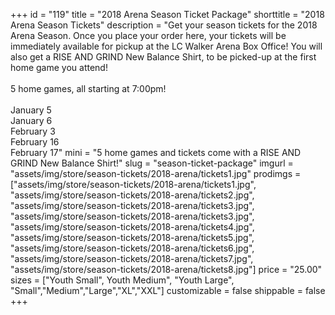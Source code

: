 +++
id = "119"
title = "2018 Arena Season Ticket Package"
shorttitle = "2018 Arena Season Tickets"
description = "Get your season tickets for the 2018 Arena Season. Once you place your order here, your tickets will be immediately available for pickup at the LC Walker Arena Box Office! You will also get a RISE AND GRIND New Balance Shirt, to be picked-up at the first home game you attend!<br><br>5 home games, all starting at 7:00pm!<br><br>January 5<br>January 6<br>February 3<br>February 16<br>February 17"
mini = "5 home games and tickets come with a RISE AND GRIND New Balance Shirt!"
slug = "season-ticket-package"
imgurl = "assets/img/store/season-tickets/2018-arena/tickets1.jpg"
prodimgs = ["assets/img/store/season-tickets/2018-arena/tickets1.jpg", "assets/img/store/season-tickets/2018-arena/tickets2.jpg", "assets/img/store/season-tickets/2018-arena/tickets3.jpg", "assets/img/store/season-tickets/2018-arena/tickets3.jpg", "assets/img/store/season-tickets/2018-arena/tickets4.jpg", "assets/img/store/season-tickets/2018-arena/tickets5.jpg", "assets/img/store/season-tickets/2018-arena/tickets6.jpg", "assets/img/store/season-tickets/2018-arena/tickets7.jpg", "assets/img/store/season-tickets/2018-arena/tickets8.jpg"]
price = "25.00"
sizes = ["Youth Small", Youth Medium", "Youth Large", "Small","Medium","Large","XL","XXL"]
customizable = false
shippable = false
+++
